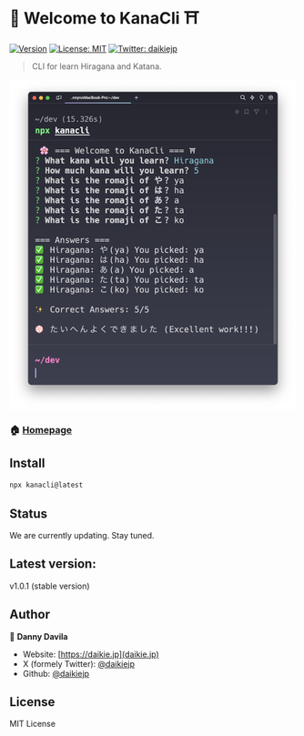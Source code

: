 # 🌸 Welcome to KanaCli ⛩️

[![Version](https://img.shields.io/npm/v/kanacli.svg)](https://www.npmjs.com/package/kanacli)
[![License: MIT](https://img.shields.io/badge/License-MIT-yellow.svg)](#)
[![Twitter: daikiejp](https://img.shields.io/twitter/follow/daikiejp.svg?style=social)](https://twitter.com/daikiejp)

> CLI for learn Hiragana and Katana.

![](screenshot.png)

### 🏠 [Homepage](https://github.com/daikiejp/kanacli)

## Install

```sh
npx kanacli@latest
```

## Status

We are currently updating. Stay tuned.

## Latest version:

v1.0.1 (stable version)

## Author

👤 **Danny Davila**

- Website: [https://daikie.jp](daikie.jp)
- X (formely Twitter): [@daikiejp](https://twitter.com/daikiejp)
- Github: [@daikiejp](https://github.com/daikiejp)

## License

MIT License
